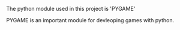 The python module used in this project is 'PYGAME'

PYGAME is an important module for devleoping games with python.

